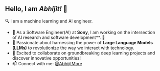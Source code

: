 ## Hello, I am *Abhijit!* 👋

🔍 I am a machine learning and AI engineer.

- 🔭 As a Software Engineer(AI) at **Sony**, I am working on the intersection of AI research and software development**. 🚀
- 🌟 Passionate about harnessing the power of **Large Language Models (LLMs)** to revolutionize the way we interact with technology.
- 👯 Excited to collaborate on groundbreaking deep learning projects and discover innovative opportunities!
- 📫 Connect with me: [@AbhijitMore](https://www.linkedin.com/in/hey-abhijit-more/)
